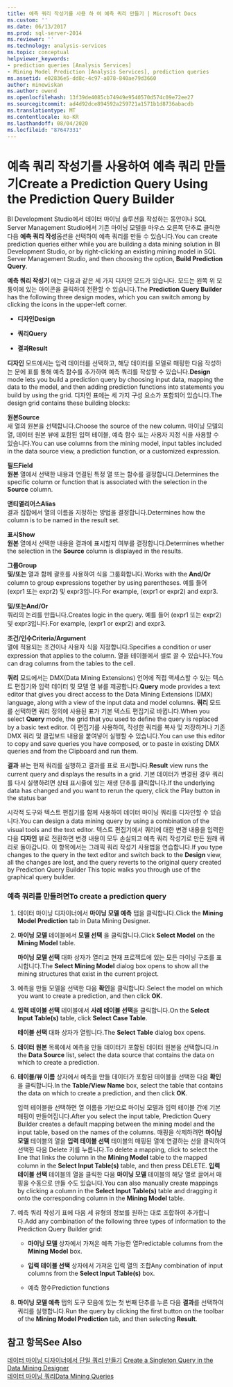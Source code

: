 ```yaml
---
title: 예측 쿼리 작성기를 사용 하 여 예측 쿼리 만들기 | Microsoft Docs
ms.custom: ''
ms.date: 06/13/2017
ms.prod: sql-server-2014
ms.reviewer: ''
ms.technology: analysis-services
ms.topic: conceptual
helpviewer_keywords:
- prediction queries [Analysis Services]
- Mining Model Prediction [Analysis Services], prediction queries
ms.assetid: e02836e5-dd8c-4c97-a078-840ae79d3660
author: minewiskan
ms.author: owend
ms.openlocfilehash: 13f39de4085cb74949e9540570d574c09e72ee27
ms.sourcegitcommit: ad4d92dce894592a259721a1571b1d8736abacdb
ms.translationtype: MT
ms.contentlocale: ko-KR
ms.lasthandoff: 08/04/2020
ms.locfileid: "87647331"
---
```

# <a name="create-a-prediction-query-using-the-prediction-query-builder"></a><span data-ttu-id="73a9c-102">예측 쿼리 작성기를 사용하여 예측 쿼리 만들기</span><span class="sxs-lookup"><span data-stu-id="73a9c-102">Create a Prediction Query Using the Prediction Query Builder</span></span>
  <span data-ttu-id="73a9c-103">BI Development Studio에서 데이터 마이닝 솔루션을 작성하는 동안이나 SQL Server Management Studio에서 기존 마이닝 모델을 마우스 오른쪽 단추로 클릭한 다음 **예측 쿼리 작성**옵션을 선택하여 예측 쿼리를 만들 수 있습니다.</span><span class="sxs-lookup"><span data-stu-id="73a9c-103">You can create prediction queries either while you are building a data mining solution in BI Development Studio, or by right-clicking an existing mining model in SQL Server Management Studio, and then choosing the option, **Build Prediction Query**.</span></span>  
  
 <span data-ttu-id="73a9c-104">**예측 쿼리 작성기** 에는 다음과 같은 세 가지 디자인 모드가 있습니다. 모드는 왼쪽 위 모퉁이에 있는 아이콘을 클릭하여 전환할 수 있습니다.</span><span class="sxs-lookup"><span data-stu-id="73a9c-104">The **Prediction Query Builder** has the following three design modes, which you can switch among by clicking the icons in the upper-left corner.</span></span>  
  
-   <span data-ttu-id="73a9c-105">**디자인**</span><span class="sxs-lookup"><span data-stu-id="73a9c-105">**Design**</span></span>  
  
-   <span data-ttu-id="73a9c-106">**쿼리**</span><span class="sxs-lookup"><span data-stu-id="73a9c-106">**Query**</span></span>  
  
-   <span data-ttu-id="73a9c-107">**결과**</span><span class="sxs-lookup"><span data-stu-id="73a9c-107">**Result**</span></span>  
  
 <span data-ttu-id="73a9c-108">**디자인** 모드에서는 입력 데이터를 선택하고, 해당 데이터를 모델로 매핑한 다음 작성하는 문에 표를 통해 예측 함수를 추가하여 예측 쿼리를 작성할 수 있습니다.</span><span class="sxs-lookup"><span data-stu-id="73a9c-108">**Design** mode lets you build a prediction query by choosing input data, mapping the data to the model, and then adding prediction functions into statements you build by using the grid.</span></span> <span data-ttu-id="73a9c-109">디자인 표에는 세 가지 구성 요소가 포함되어 있습니다.</span><span class="sxs-lookup"><span data-stu-id="73a9c-109">The design grid contains these building blocks:</span></span>  
  
 <span data-ttu-id="73a9c-110">**원본**</span><span class="sxs-lookup"><span data-stu-id="73a9c-110">**Source**</span></span>  
 <span data-ttu-id="73a9c-111">새 열의 원본을 선택합니다.</span><span class="sxs-lookup"><span data-stu-id="73a9c-111">Choose the source of the new column.</span></span> <span data-ttu-id="73a9c-112">마이닝 모델의 열, 데이터 원본 뷰에 포함된 입력 테이블, 예측 함수 또는 사용자 지정 식을 사용할 수 있습니다.</span><span class="sxs-lookup"><span data-stu-id="73a9c-112">You can use columns from the mining model, input tables included in the data source view, a prediction function, or a customized expression.</span></span>  
  
 <span data-ttu-id="73a9c-113">**필드**</span><span class="sxs-lookup"><span data-stu-id="73a9c-113">**Field**</span></span>  
 <span data-ttu-id="73a9c-114">**원본** 열에서 선택한 내용과 연결된 특정 열 또는 함수를 결정합니다.</span><span class="sxs-lookup"><span data-stu-id="73a9c-114">Determines the specific column or function that is associated with the selection in the **Source** column.</span></span>  
  
 <span data-ttu-id="73a9c-115">**앤티앨리어스**</span><span class="sxs-lookup"><span data-stu-id="73a9c-115">**Alias**</span></span>  
 <span data-ttu-id="73a9c-116">결과 집합에서 열의 이름을 지정하는 방법을 결정합니다.</span><span class="sxs-lookup"><span data-stu-id="73a9c-116">Determines how the column is to be named in the result set.</span></span>  
  
 <span data-ttu-id="73a9c-117">**표시**</span><span class="sxs-lookup"><span data-stu-id="73a9c-117">**Show**</span></span>  
 <span data-ttu-id="73a9c-118">**원본** 열에서 선택한 내용을 결과에 표시할지 여부를 결정합니다.</span><span class="sxs-lookup"><span data-stu-id="73a9c-118">Determines whether the selection in the **Source** column is displayed in the results.</span></span>  
  
 <span data-ttu-id="73a9c-119">**그룹**</span><span class="sxs-lookup"><span data-stu-id="73a9c-119">**Group**</span></span>  
 <span data-ttu-id="73a9c-120">**및/또는** 열과 함께 괄호를 사용하여 식을 그룹화합니다.</span><span class="sxs-lookup"><span data-stu-id="73a9c-120">Works with the **And/Or** column to group expressions together by using parentheses.</span></span> <span data-ttu-id="73a9c-121">예를 들어 (expr1 또는 expr2) 및 expr3입니다.</span><span class="sxs-lookup"><span data-stu-id="73a9c-121">For example, (expr1 or expr2) and expr3.</span></span>  
  
 <span data-ttu-id="73a9c-122">**및/또는**</span><span class="sxs-lookup"><span data-stu-id="73a9c-122">**And/Or**</span></span>  
 <span data-ttu-id="73a9c-123">쿼리의 논리를 만듭니다.</span><span class="sxs-lookup"><span data-stu-id="73a9c-123">Creates logic in the query.</span></span> <span data-ttu-id="73a9c-124">예를 들어 (expr1 또는 expr2) 및 expr3입니다.</span><span class="sxs-lookup"><span data-stu-id="73a9c-124">For example, (expr1 or expr2) and expr3.</span></span>  
  
 <span data-ttu-id="73a9c-125">**조건/인수**</span><span class="sxs-lookup"><span data-stu-id="73a9c-125">**Criteria/Argument**</span></span>  
 <span data-ttu-id="73a9c-126">열에 적용되는 조건이나 사용자 식을 지정합니다.</span><span class="sxs-lookup"><span data-stu-id="73a9c-126">Specifies a condition or user expression that applies to the column.</span></span> <span data-ttu-id="73a9c-127">열을 테이블에서 셀로 끌 수 있습니다.</span><span class="sxs-lookup"><span data-stu-id="73a9c-127">You can drag columns from the tables to the cell.</span></span>  
  
 <span data-ttu-id="73a9c-128">**쿼리** 모드에서는 DMX(Data Mining Extensions) 언어에 직접 액세스할 수 있는 텍스트 편집기와 입력 데이터 및 모델 열 뷰를 제공합니다.</span><span class="sxs-lookup"><span data-stu-id="73a9c-128">**Query** mode provides a text editor that gives you direct access to the Data Mining Extensions (DMX) language, along with a view of the input data and model columns.</span></span> <span data-ttu-id="73a9c-129">**쿼리** 모드를 선택하면 쿼리 정의에 사용된 표가 기본 텍스트 편집기로 바뀝니다.</span><span class="sxs-lookup"><span data-stu-id="73a9c-129">When you select **Query** mode, the grid that you used to define the query is replaced by a basic text editor.</span></span> <span data-ttu-id="73a9c-130">이 편집기를 사용하여, 작성한 쿼리를 복사 및 저장하거나 기존 DMX 쿼리 및 클립보드 내용을 붙여넣어 실행할 수 있습니다.</span><span class="sxs-lookup"><span data-stu-id="73a9c-130">You can use this editor to copy and save queries you have composed, or to paste in existing DMX queries and from the Clipboard and run them.</span></span>  
  
 <span data-ttu-id="73a9c-131">**결과** 뷰는 현재 쿼리를 실행하고 결과를 표로 표시합니다.</span><span class="sxs-lookup"><span data-stu-id="73a9c-131">**Result** view runs the current query and displays the results in a grid.</span></span> <span data-ttu-id="73a9c-132">기본 데이터가 변경된 경우 쿼리를 다시 실행하려면 상태 표시줄에 있는 재생 단추를 클릭합니다.</span><span class="sxs-lookup"><span data-stu-id="73a9c-132">If the underlying data has changed and you want to rerun the query, click the Play button in the status bar</span></span>  
  
 <span data-ttu-id="73a9c-133">시각적 도구와 텍스트 편집기를 함께 사용하여 데이터 마이닝 쿼리를 디자인할 수 있습니다.</span><span class="sxs-lookup"><span data-stu-id="73a9c-133">You can design a data mining query by using a combination of the visual tools and the text editor.</span></span> <span data-ttu-id="73a9c-134">텍스트 편집기에서 쿼리에 대한 변경 내용을 입력한 다음 **디자인** 뷰로 전환하면 변경 내용이 모두 손실되고 예측 쿼리 작성기로 만든 원래 쿼리로 돌아갑니다. 이 항목에서는 그래픽 쿼리 작성기 사용법을 연습합니다.</span><span class="sxs-lookup"><span data-stu-id="73a9c-134">If you type changes to the query in the text editor and switch back to the **Design** view, all the changes are lost, and the query reverts to the original query created by Prediction Query Builder This topic walks you through use of the graphical query builder.</span></span>  
  
### <a name="to-create-a-prediction-query"></a><span data-ttu-id="73a9c-135">예측 쿼리를 만들려면</span><span class="sxs-lookup"><span data-stu-id="73a9c-135">To create a prediction query</span></span>  
  
1.  <span data-ttu-id="73a9c-136">데이터 마이닝 디자이너에서 **마이닝 모델 예측** 탭을 클릭합니다.</span><span class="sxs-lookup"><span data-stu-id="73a9c-136">Click the **Mining Model Prediction** tab in Data Mining Designer.</span></span>  
  
2.  <span data-ttu-id="73a9c-137">**마이닝 모델** 테이블에서 **모델 선택** 을 클릭합니다.</span><span class="sxs-lookup"><span data-stu-id="73a9c-137">Click **Select Model** on the **Mining Model** table.</span></span>  
  
     <span data-ttu-id="73a9c-138">**마이닝 모델 선택** 대화 상자가 열리고 현재 프로젝트에 있는 모든 마이닝 구조를 표시합니다.</span><span class="sxs-lookup"><span data-stu-id="73a9c-138">The **Select Mining Model** dialog box opens to show all the mining structures that exist in the current project.</span></span>  
  
3.  <span data-ttu-id="73a9c-139">예측을 만들 모델을 선택한 다음 **확인**을 클릭합니다.</span><span class="sxs-lookup"><span data-stu-id="73a9c-139">Select the model on which you want to create a prediction, and then click **OK**.</span></span>  
  
4.  <span data-ttu-id="73a9c-140">**입력 테이블 선택** 테이블에서 **사례 테이블 선택**을 클릭합니다.</span><span class="sxs-lookup"><span data-stu-id="73a9c-140">On the **Select Input Table(s)** table, click **Select Case Table**.</span></span>  
  
     <span data-ttu-id="73a9c-141">**테이블 선택** 대화 상자가 열립니다.</span><span class="sxs-lookup"><span data-stu-id="73a9c-141">The **Select Table** dialog box opens.</span></span>  
  
5.  <span data-ttu-id="73a9c-142">**데이터 원본** 목록에서 예측을 만들 데이터가 포함된 데이터 원본을 선택합니다.</span><span class="sxs-lookup"><span data-stu-id="73a9c-142">In the **Data Source** list, select the data source that contains the data on which to create a prediction.</span></span>  
  
6.  <span data-ttu-id="73a9c-143">**테이블/뷰 이름** 상자에서 예측을 만들 데이터가 포함된 테이블을 선택한 다음 **확인**을 클릭합니다.</span><span class="sxs-lookup"><span data-stu-id="73a9c-143">In the **Table/View Name** box, select the table that contains the data on which to create a prediction, and then click **OK**.</span></span>  
  
     <span data-ttu-id="73a9c-144">입력 테이블을 선택하면 열 이름을 기반으로 마이닝 모델과 입력 테이블 간에 기본 매핑이 만들어집니다.</span><span class="sxs-lookup"><span data-stu-id="73a9c-144">After you select the input table, Prediction Query Builder creates a default mapping between the mining model and the input table, based on the names of the columns.</span></span> <span data-ttu-id="73a9c-145">매핑을 삭제하려면 **마이닝 모델** 테이블의 열을 **입력 테이블 선택** 테이블의 매핑된 열에 연결하는 선을 클릭하여 선택한 다음 Delete 키를 누릅니다.</span><span class="sxs-lookup"><span data-stu-id="73a9c-145">To delete a mapping, click to select the line that links the column in the **Mining Model** table to the mapped column in the **Select Input Table(s)** table, and then press DELETE.</span></span> <span data-ttu-id="73a9c-146">**입력 테이블 선택** 테이블의 열을 클릭한 다음 **마이닝 모델** 테이블의 해당 열로 끌어서 매핑을 수동으로 만들 수도 있습니다.</span><span class="sxs-lookup"><span data-stu-id="73a9c-146">You can also manually create mappings by clicking a column in the **Select Input Table(s)** table and dragging it onto the corresponding column in the **Mining Model** table.</span></span>  
  
7.  <span data-ttu-id="73a9c-147">예측 쿼리 작성기 표에 다음 세 유형의 정보를 원하는 대로 조합하여 추가합니다.</span><span class="sxs-lookup"><span data-stu-id="73a9c-147">Add any combination of the following three types of information to the Prediction Query Builder grid:</span></span>  
  
    -   <span data-ttu-id="73a9c-148">**마이닝 모델** 상자에서 가져온 예측 가능한 열</span><span class="sxs-lookup"><span data-stu-id="73a9c-148">Predictable columns from the **Mining Model** box.</span></span>  
  
    -   <span data-ttu-id="73a9c-149">**입력 테이블 선택** 상자에서 가져온 입력 열의 조합</span><span class="sxs-lookup"><span data-stu-id="73a9c-149">Any combination of input columns from the **Select Input Table(s)** box.</span></span>  
  
    -   <span data-ttu-id="73a9c-150">예측 함수</span><span class="sxs-lookup"><span data-stu-id="73a9c-150">Prediction functions</span></span>  
  
8.  <span data-ttu-id="73a9c-151">**마이닝 모델 예측** 탭의 도구 모음에 있는 첫 번째 단추를 누른 다음 **결과**를 선택하여 쿼리를 실행합니다.</span><span class="sxs-lookup"><span data-stu-id="73a9c-151">Run the query by clicking the first button on the toolbar of the **Mining Model Prediction** tab, and then selecting **Result**.</span></span>  
  
## <a name="see-also"></a><span data-ttu-id="73a9c-152">참고 항목</span><span class="sxs-lookup"><span data-stu-id="73a9c-152">See Also</span></span>  
 <span data-ttu-id="73a9c-153">[데이터 마이닝 디자이너에서 단일 쿼리 만들기](create-a-singleton-query-in-the-data-mining-designer.md) </span><span class="sxs-lookup"><span data-stu-id="73a9c-153">[Create a Singleton Query in the Data Mining Designer](create-a-singleton-query-in-the-data-mining-designer.md) </span></span>  
 [<span data-ttu-id="73a9c-154">데이터 마이닝 쿼리</span><span class="sxs-lookup"><span data-stu-id="73a9c-154">Data Mining Queries</span></span>](data-mining-queries.md)  
  
  
